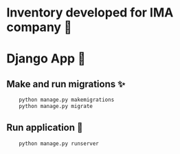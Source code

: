 # Inventory developed for IMA company 🏢

# Django App 🚀

## Make and run migrations ✨
```bash
    python manage.py makemigrations
    python manage.py migrate
```

## Run application 🎉
```bash
    python manage.py runserver
```